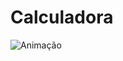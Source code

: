 # Calculadora

![Animação](https://user-images.githubusercontent.com/63562960/165426433-71fd0468-fbb7-426a-aedf-cce71ba74579.gif)
